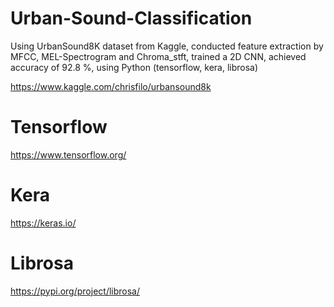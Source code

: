 # Urban-Sound-Classification
Using UrbanSound8K dataset from Kaggle, conducted feature extraction by MFCC, MEL-Spectrogram and Chroma_stft, trained a 2D CNN, achieved accuracy of 92.8 %, using Python (tensorflow, kera, librosa)

https://www.kaggle.com/chrisfilo/urbansound8k

# Tensorflow
https://www.tensorflow.org/

# Kera
https://keras.io/

# Librosa
https://pypi.org/project/librosa/
